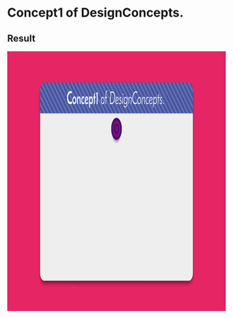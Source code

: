 Concept1 of DesignConcepts.
==============================

Result
-----------
<p align="center">
  <img src="c1.png" height="600"/>
</p>
